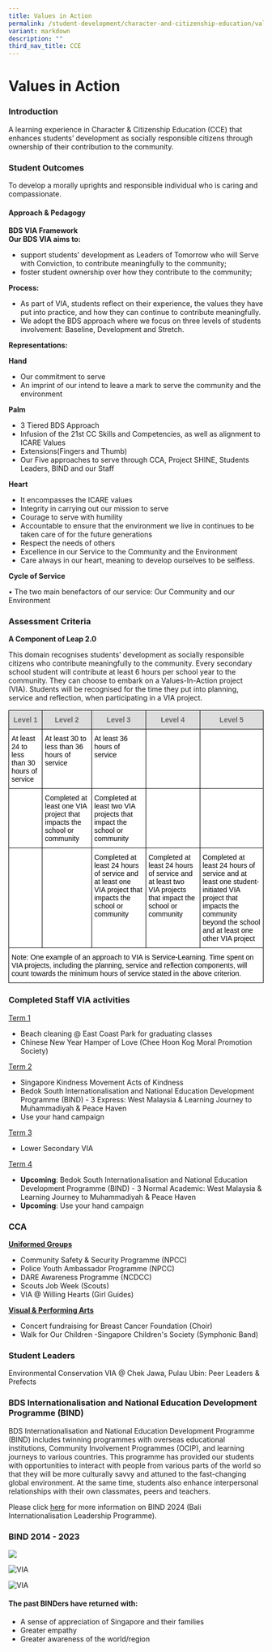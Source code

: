 ```yaml
---
title: Values in Action
permalink: /student-development/character-and-citizenship-education/values-in-action/
variant: markdown
description: ""
third_nav_title: CCE
---
```

Values in Action
================

### Introduction

A learning experience in Character &amp; Citizenship Education (CCE) that enhances students’ development as socially responsible citizens through ownership of their contribution to the community.

### Student Outcomes
To develop a morally uprights and responsible individual who is caring and compassionate.

#### Approach &amp; Pedagogy

<b>BDS VIA Framework <br>
Our BDS VIA aims to:</b> 
* support students’ development as Leaders of Tomorrow who will Serve with Conviction, to contribute meaningfully to the community;
* foster student ownership over how they contribute to the community;

<b>Process:</b>
* As part of VIA, students reflect on their experience, the values they have put into practice, and how they can continue to contribute meaningfully. 
* We adopt the BDS approach where we focus on three levels of students involvement: Baseline, Development and Stretch.

<b>Representations: </b>

<b>Hand</b>

* Our commitment to serve 
* An imprint of our intend to leave a mark to serve the community and the environment 


<b>Palm</b> 

* 3 Tiered BDS Approach 
* Infusion of the 21st CC Skills and Competencies, as well as alignment to ICARE Values 
* Extensions(Fingers and Thumb) 
* Our Five approaches to serve through CCA, Project SHINE, Students Leaders, BIND and our Staff 

<b>Heart</b> 

* It encompasses the ICARE values 
* Integrity in carrying out our mission to serve 
* Courage to serve with humility 
* Accountable to ensure that the environment we live in continues to be taken care of for the future generations 
* Respect the needs of others 
* Excellence in our Service to the Community and the Environment 
* Care always in our heart, meaning to develop ourselves to be selfless. 

<b>Cycle of Service</b> 

• The two main benefactors of our service: Our Community and our Environment

### Assessment Criteria

<b>A Component of Leap 2.0</b>

This domain recognises students’ development as socially responsible citizens who contribute meaningfully to the community. Every secondary school student will contribute at least 6 hours per school year to the community. They can choose to embark on a Values-In-Action project (VIA). Students will be recognised for the time they put into planning, service and reflection, when participating in a VIA project.

<style type="text/css">
.tg  {border-collapse:collapse;border-spacing:0;}
.tg td{border-color:black;border-style:solid;border-width:1px;font-family:Arial, sans-serif;font-size:14px;
  overflow:hidden;padding:10px 5px;word-break:normal;}
.tg th{border-color:black;border-style:solid;border-width:1px;font-family:Arial, sans-serif;font-size:14px;
  font-weight:normal;overflow:hidden;padding:10px 5px;word-break:normal;}
.tg .tg-h9gj{background-color:#FFF;color:#000000;font-weight:bold;text-align:left;vertical-align:top}
.tg .tg-feqv{background-color:#DDD;color:#666;font-weight:bold;text-align:center;vertical-align:middle}
.tg .tg-x1qm{background-color:#FFF;color:#000000;text-align:left;vertical-align:top}
.tg .tg-7jzq{background-color:#FFF;color:#C00;font-weight:bold;text-align:left;vertical-align:top}
.tg .tg-lppf{background-color:#FFF;color:#000000;font-weight:bold;text-align:left;vertical-align:middle}
</style>
<table class="tg">
<thead>
  <tr>
    <th class="tg-feqv"><span style="color:#666;background-color:#DDD">Level 1</span></th>
    <th class="tg-feqv"><span style="color:#666;background-color:#DDD">Level 2</span></th>
    <th class="tg-feqv"><span style="color:#666;background-color:#DDD">Level 3</span></th>
    <th class="tg-feqv"><span style="color:#666;background-color:#DDD">Level 4</span></th>
    <th class="tg-feqv"><span style="color:#666;background-color:#DDD">Level 5</span></th>
  </tr>
</thead>
<tbody>
  <tr>
    <td class="tg-x1qm">At least 24 to less than 30 hours of service<br></td>
    <td class="tg-x1qm">At least 30 to less than 36 hours of service<br></td>
    <td class="tg-x1qm">At least 36 hours of service</td>
    <td class="tg-7jzq"></td>
    <td class="tg-7jzq"></td>
  </tr>
  <tr>
    <td class="tg-h9gj"></td>
    <td class="tg-x1qm">Completed at least one VIA project that impacts the school or community<br></td>
    <td class="tg-x1qm">Completed at least two VIA projects that impact the school or community <br></td>
    <td class="tg-7jzq"></td>
    <td class="tg-7jzq"></td>
  </tr>
  <tr>
    <td class="tg-lppf"> </td>
    <td class="tg-lppf"> </td>
    <td class="tg-x1qm">Completed at least 24 hours of service and at least one VIA project that impacts the school or community</td>
    <td class="tg-x1qm">Completed at least 24 hours of service and at least two VIA projects that impact the school or community</td>
    <td class="tg-x1qm">Completed at least 24 hours of service and at least one student-initiated VIA project that impacts the community beyond the school and at least one other VIA project</td>
  </tr>
  <tr>
    <td class="tg-x1qm" colspan="5">Note: One example of an approach to VIA is Service-Learning. Time spent on VIA projects, including the planning, service and reflection components, will count towards the minimum hours of service stated in the above criterion.</td>
  </tr>
</tbody>
</table>

### Completed Staff VIA activities 

<u>Term 1</u>
*   Beach cleaning @ East Coast Park for graduating classes
*   Chinese New Year Hamper of Love (Chee Hoon Kog Moral Promotion Society)

<u>Term 2</u>
*   Singapore Kindness Movement Acts of Kindness
*   Bedok South Internationalisation and National Education Development Programme (BIND) - 3 Express: West Malaysia &amp; Learning Journey to Muhammadiyah &amp; Peace Haven
*   Use your hand campaign

<u>Term 3</u>
* Lower Secondary VIA

<u>Term 4</u>
*   <b>Upcoming</b>: Bedok South Internationalisation and National Education Development Programme (BIND) - 3 Normal Academic: West Malaysia &amp; Learning Journey to Muhammadiyah &amp; Peace Haven
*  <b>Upcoming</b>:&nbsp;Use your hand campaign

### CCA

<u><b>Uniformed Groups</b></u>
*   Community Safety &amp; Security Programme (NPCC)
*   Police Youth Ambassador Programme (NPCC)
*   DARE Awareness Programme (NCDCC)
*   Scouts Job Week (Scouts)
*   VIA @ Willing Hearts (Girl Guides)

<u><b>Visual &amp; Performing Arts</b></u>
*   Concert fundraising for Breast Cancer Foundation (Choir)
*   Walk for Our Children -Singapore Children's Society (Symphonic Band)

### Student Leaders

Environmental Conservation VIA @ Chek Jawa, Pulau Ubin: Peer Leaders &amp; Prefects



###  BDS Internationalisation and National Education Development Programme (BIND)


BDS Internationalisation and National Education Development Programme (BIND) includes twinning programmes with overseas educational institutions, Community Involvement Programmes (OCIP), and learning journeys to various countries. This programme has provided our students with opportunities to interact with people from various parts of the world so that they will be more culturally savvy and attuned to the fast-changing global environment. At the same time, students also enhance interpersonal relationships with their own classmates, peers and teachers.


Please click [here](https://go.gov.sg/bindbaliinternationalisationleadershipprogramme) for more information on BIND 2024 (Bali Internationalisation Leadership Programme).

### BIND 2014 - 2023

![](/images/Student%20Development/CCE/BIND24.jpg)

![VIA](/images/VIA.png)

![VIA](/images/VIA2.png)

#### The past BINDers have returned with:

*   A sense of appreciation of Singapore and their families
*   Greater empathy
*   Greater awareness of the world/region